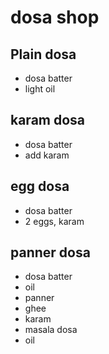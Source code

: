 # dosa shop

## Plain dosa
* dosa batter 
* light oil

## karam dosa 
* dosa batter
* add karam 

## egg dosa
* dosa batter 
* 2 eggs, karam

## panner dosa
* dosa batter
* oil
* panner
* ghee
* karam
* masala dosa
* oil 
